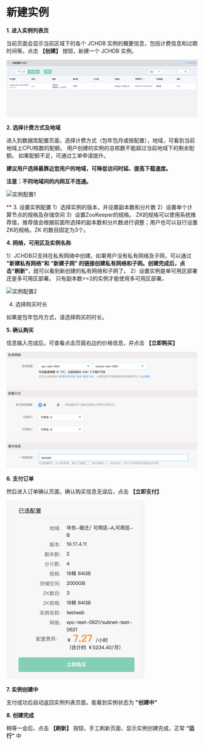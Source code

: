 # 新建实例

**1. 进入实例列表页**

当前页面会显示当前区域下的各个 JCHDB 实例的概要信息，包括计费信息和过期时间等。点击 **【创建】** 按钮，新建一个 JCHDB 实例。

![实例列表](../../../../../image/JCHDB/instance_list.png)

**2. 选择计费方式及地域**

进入到数据库配置页面，选择计费方式（包年包月或按配置），地域，可看到当前地域上CPU核数的配额。 用户创建的实例的总核数不能超过当前地域下的剩余配额。 如果配额不足，可通过工单申请提升。

**建议用户选择最靠近您用户的地域，可降低访问时延、提高下载速度。**

**注意：不同地域间的内网互不连通。**


![实例配置1](../../../../../image/JCHDB/create-instance-4.png)

** 3. 设置实例配置
1）选择实例的版本，并设置副本数和分片数
2）设置单个计算节点的规格及存储空间
3）设置ZooKeeper的规格。 ZK的规格可以使用系统推荐值，推荐值会根据前面所选择的副本数和分片数进行调整；用户也可以自行设置ZK的规格。ZK 的数目固定为3个。


**4. 网络，可用区及实例名称**

1）JCHDB只支持在私有网络中创建。如果用户没有私有网络及子网，可以通过 **"新建私有网络”**和 **“新建子网”** 的链接创建私有网络和子网。创建完成后，点击**“刷新”**，就可以看到新创建的私有网络和子网了。
2）设置实例是单可用区部署还是多可用区部署。 只有副本数>=2的实例才能使用多可用区部署。


![实例配置2](../../../../../image/JCHDB/create-instance.png)

4. 选择购买时长

如果是包年包月方式，请选择购买的时长。

**5. 确认购买**

信息输入完成后，可查看点击页面右边的价格信息，并点击 **【立即购买】**

![确认购买](../../../../../image/JCHDB/create-instance-2.png)

**6. 支付订单**

然后进入订单确认页面，确认购买信息无误后，点击 **【立即支付】**

![支付订单](../../../../../image/JCHDB/create-instance-3.png)

**7. 实例创建中**

支付成功后自动返回实例列表页面，能看到实例状态为 **"创建中"**

**8. 创建完成**

稍等一会后，点击 **【刷新】** 按钮，手工刷新页面，显示实例创建完成，正常 **“运行”** 中

